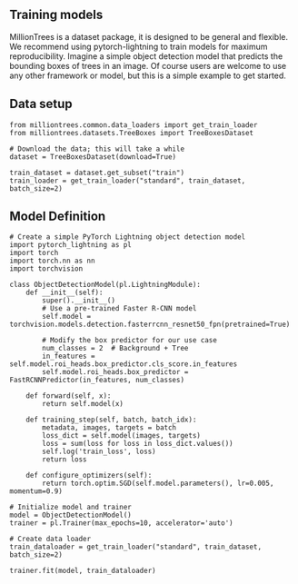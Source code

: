 ## Training models

MillionTrees is a dataset package, it is designed to be general and flexible. We recommend using pytorch-lightning to train models for maximum reproducibility. Imagine a simple object detection model that predicts the bounding boxes of trees in an image. Of course users are welcome to use any other framework or model, but this is a simple example to get started.

## Data setup

```
from milliontrees.common.data_loaders import get_train_loader
from milliontrees.datasets.TreeBoxes import TreeBoxesDataset

# Download the data; this will take a while
dataset = TreeBoxesDataset(download=True)

train_dataset = dataset.get_subset("train")
train_loader = get_train_loader("standard", train_dataset, batch_size=2)
```

## Model Definition

```
# Create a simple PyTorch Lightning object detection model
import pytorch_lightning as pl
import torch
import torch.nn as nn
import torchvision

class ObjectDetectionModel(pl.LightningModule):
    def __init__(self):
        super().__init__()
        # Use a pre-trained Faster R-CNN model
        self.model = torchvision.models.detection.fasterrcnn_resnet50_fpn(pretrained=True)
        
        # Modify the box predictor for our use case
        num_classes = 2  # Background + Tree
        in_features = self.model.roi_heads.box_predictor.cls_score.in_features
        self.model.roi_heads.box_predictor = FastRCNNPredictor(in_features, num_classes)

    def forward(self, x):
        return self.model(x)

    def training_step(self, batch, batch_idx):
        metadata, images, targets = batch
        loss_dict = self.model(images, targets)
        loss = sum(loss for loss in loss_dict.values())
        self.log('train_loss', loss)
        return loss

    def configure_optimizers(self):
        return torch.optim.SGD(self.model.parameters(), lr=0.005, momentum=0.9)

# Initialize model and trainer
model = ObjectDetectionModel()
trainer = pl.Trainer(max_epochs=10, accelerator='auto')

# Create data loader
train_dataloader = get_train_loader("standard", train_dataset, batch_size=2)

trainer.fit(model, train_dataloader)
```
